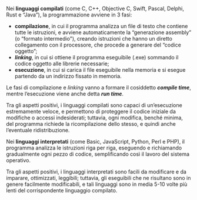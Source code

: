 Nei **linguaggi compilati** (come C, C++, Objective C, Swift, Pascal, Delphi, Rust e “Java”), la programmazione avviene in 3 fasi:
- **compilazione**, in cui il programma analizza un file di testo che contiene tutte le istruzioni, e avviene automaticamente la “generazione assembly” (o “formato intermedio"), creando istruzioni che hanno un diretto collegamento con il processore, che procede a generare del “codice oggetto”;
- ***linking***, in cui si ottiene il programma eseguibile (.exe) sommando il codice oggetto alle librerie necessarie;
- **esecuzione**, in cui si carica il file eseguibile nella memoria e si esegue partendo da un indirizzo fissato in memoria.

Le fasi di compilazione e *linking* vanno a formare il cosiddetto ***compile time***, mentre l’esecuzione viene anche detta ***run time***.

Tra gli aspetti positivi, i linguaggi compilati sono capaci di un’esecuzione estremamente veloce, e permettono di proteggere il codice iniziale da modifiche o accessi indesiderati; tuttavia, ogni modifica, benché minima, del programma richiede la ricompilazione dello stesso, e quindi anche l’eventuale ridistribuzione.

Nei **linguaggi interpretati** (come Basic, JavaScript, Python, Perl e PHP), il programma analizza le istruzioni riga per riga, eseguendo e richiamando gradualmente ogni pezzo di codice, semplificando così il lavoro del sistema operativo.

Tra gli aspetti positivi, i linguaggi interpretati sono facili da modificare e da imparare, ottimizzati, leggibili; tuttavia, gli eseguibili che ne risultano sono in genere facilmente modificabili, e tali linguaggi sono in media 5-10 volte più lenti del corrispondente linguaggio compilato.